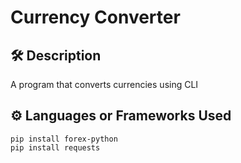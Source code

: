# Currency Converter

## 🛠️ Description

A program that converts currencies using CLI

## ⚙️ Languages or Frameworks Used

```
pip install forex-python
pip install requests
```
